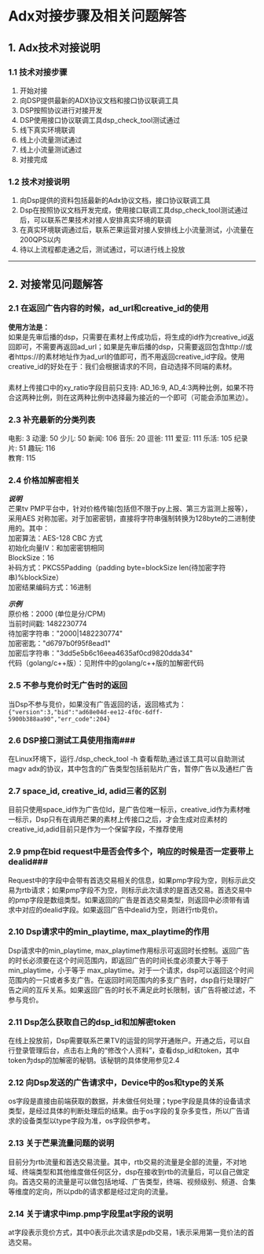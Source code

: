  Adx对接步骤及相关问题解答 
===============================

## 1. Adx技术对接说明  ##
### 1.1 技术对接步骤 ###
1.  开始对接  
2.  向DSP提供最新的ADX协议文档和接口协议联调工具  
3.  DSP按照协议进行对接开发  
4.  DSP使用接口协议联调工具dsp_check_tool测试通过  
5.  线下真实环境联调  
6.  线上小流量测试通过  
7.  线上小流量测试通过  
8.  对接完成  


### 1.2 技术对接说明 ###
1.  向Dsp提供的资料包括最新的Adx协议文档，接口协议联调工具 
2.  Dsp在按照协议文档开发完成，使用接口联调工具dsp_check_tool测试通过后，可以联系芒果技术对接人安排真实环境的联调 
3.  在真实环境联调通过后，联系芒果运营对接人安排线上小流量测试，小流量在200QPS以内
4.  待以上流程都走通之后，测试通过，可以进行线上投放


----------


## 2. 对接常见问题解答 ##


### 2.1	在返回广告内容的时候，ad_url和creative_id的使用 ###
**使用方法是：**  
如果是先审后播的dsp，只需要在素材上传成功后，将生成的id作为creative_id返回即可，不需要再返回ad_url；如果是先审后播的dsp，只需要返回包含http://或者https://的素材地址作为ad_url的值即可，而不用返回creative_id字段。使用creative_id的好处在于：我们会根据请求的不同，自动选择不同端的素材。
###  ###
素材上传接口中的xy_ratio字段目前只支持: AD_16:9, AD_4:3两种比例，如果不符合这两种比例，则在这两种比例中选择最为接近的一个即可（可能会添加黑边）。
### 2.3	补充最新的分类列表 ###
电影: 3 
动漫: 50
少儿: 50
新闻: 106
音乐: 20
逗爸: 111
爱豆: 111
乐活: 105
纪录片: 51
趣玩: 116  
教育: 115

### 2.4	价格加解密相关 ###
***说明***  
芒果tv PMP平台中，针对价格传输(包括但不限于py上报、第三方监测上报等），采用AES 对称加密。对于加密密钥，直接将字符串强制转换为128byte的二进制使用的。其中：  
   加密算法：AES-128 CBC 方式  
   初始化向量IV：和加密密钥相同  
   BlockSize：16  
   补码方式：PKCS5Padding（padding byte=blockSize len(待加密字符串)%blockSize）  
   加密结果编码方式：16进制 
  
***示例***  
   原价格：2000 (单位是分/CPM)  
   当前时间戳: 1482230774  
   待加密字符串："2000|1482230774"  
   加密密匙："d6797b0f95f8ead1"  
   加密后字符串："3dd5e5b6c16eea4635af0cd9820dda34"       
   代码（golang/c++版）：见附件中的golang/c++版的加解密代码

### 2.5	不参与竞价时无广告时的返回 ###
当Dsp不参与竞价，如果没有广告返回的话，返回格式为：
`{"version":3,"bid":"ad68e04d-ee12-4f0c-6dff-5900b388aa90","err_code":204}`

###  2.6	DSP接口测试工具使用指南###
在Linux环境下，运行./dsp_check_tool -h 查看帮助,通过该工具可以自助测试magv adx的协议，其中包含的广告类型包括前贴片广告，暂停广告以及通栏广告

### 2.7	space_id, creative_id, adid三者的区别 ###
目前只使用space_id作为广告位Id，是广告位唯一标示，creative_id作为素材唯一标示，Dsp只有在调用芒果的素材上传接口之后，才会生成对应素材的creative_id,adid目前只是作为一个保留字段，不推荐使用

### 2.9  pmp在bid request中是否会传多个，响应的时候是否一定要带上dealid###
Request中的字段中会带有首选交易相关的信息，如果pmp字段为空，则标示此交易为rtb请求；如果pmp字段不为空，则标示此次请求的是首选交易。首选交易中的pmp字段是数组类型。如果返回的广告是首选交易类型，则返回中必须带有请求中对应的dealid字段。如果返回广告中dealid为空，则进行rtb竞价。

### 2.10 Dsp请求中的min_playtime, max_playtime的作用 ###
Dsp请求中的min_playtime, max_playtime作用标示可返回时长控制。返回广告的时长必须要在这个时间范围内，即返回广告的时间长度必须要大于等于min_playtime，小于等于 max_playtime。对于一个请求，dsp可以返回这个时间范围内的一只或者多支广告。在返回时间范围内的多支广告时，dsp自行处理好广告之间的互斥关系。如果返回广告的时长不满足此时长限制，该广告将被过滤，不参与竞价。

### 2.11 Dsp怎么获取自己的dsp_id和加解密token ###
在线上投放前，Dsp需要联系芒果TV的运营的同学开通账户。开通之后，可以自行登录管理后台，点击右上角的“修改个人资料”，查看dsp_id和token，其中token为dsp的加解密的秘钥。该秘钥的具体使用参见2.4

### 2.12 向Dsp发送的广告请求中，Device中的os和type的关系 ###
os字段是直接由前端获取的数据，并未做任何处理；type字段是具体的设备请求类型，是经过具体的判断处理后的结果。由于os字段的复杂多变性，所以广告请求的设备类型以type字段为准，os字段供参考。

### 2.13 关于芒果流量问题的说明 ###
目前分为rtb流量和首选交易流量。其中，rtb交易的流量是全部的流量，不对地域、终端类型和其他维度做任何区分，dsp在接收到rtb的流量后，可以自己做定向。首选交易的流量是可以做包括地域、广告类型，终端、视频级别、频道、合集等维度的定向，所以pdb的请求都是经过定向的流量。

### 2.14 关于请求中imp.pmp字段里at字段的说明 ###
at字段表示竞价方式，其中0表示此次请求是pdb交易，1表示采用第一竞价法的首选交易。


